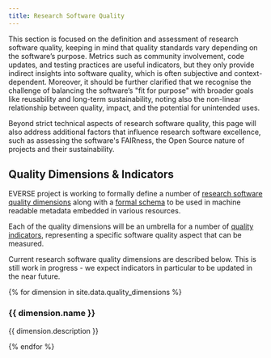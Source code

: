 ```yaml
---
title: Research Software Quality
---
```


This section is focused on the definition and assessment of research software quality, keeping in mind that quality 
standards vary depending on the software’s purpose. Metrics such as community involvement, code updates, and testing 
practices are useful indicators, but they only provide indirect insights into software quality, which is often subjective 
and context-dependent. Moreover, it should be further clarified that we recognise the challenge of balancing the 
software’s "fit for purpose" with broader goals like reusability and long-term sustainability, noting also the non-linear 
relationship between quality, impact, and the potential for unintended uses.

Beyond strict technical aspects of research software quality, this page will also address additional factors that 
influence research software excellence, such as assessing the software's FAIRness, the Open Source nature of projects 
and their sustainability.

## Quality Dimensions & Indicators

EVERSE project is working to formally define a number of [research software quality dimensions](https://w3id.org/everse/i/dimensions) 
along with a [formal schema](https://w3id.org/everse/rsqd) to be used in machine readable metadata 
embedded in various resources.

Each of the quality dimensions will be an umbrella for a number of [quality indicators](https://w3id.org/everse/i/indicators), 
representing a specific software quality aspect that can be measured.

Current research software quality dimensions are described below. This is still work in progress - we expect indicators 
in particular to be updated in the near future.

{% for dimension in site.data.quality_dimensions %}
<h3 id="{{ dimension.name | downcase | replace: " ", "-" }}">{{ dimension.name }}</h3>
<p>{{ dimension.description }}</p>
{% endfor %}